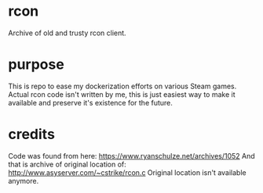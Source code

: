 # rcon
Archive of old and trusty rcon client.

# purpose
This is repo to ease my dockerization efforts on various Steam games. Actual rcon code isn't written by me, this is just easiest way to make it available and preserve it's existence for the future.

# credits
Code was found from here: https://www.ryanschulze.net/archives/1052
And that is archive of original location of: http://www.asyserver.com/~cstrike/rcon.c
Original location isn't available anymore.

